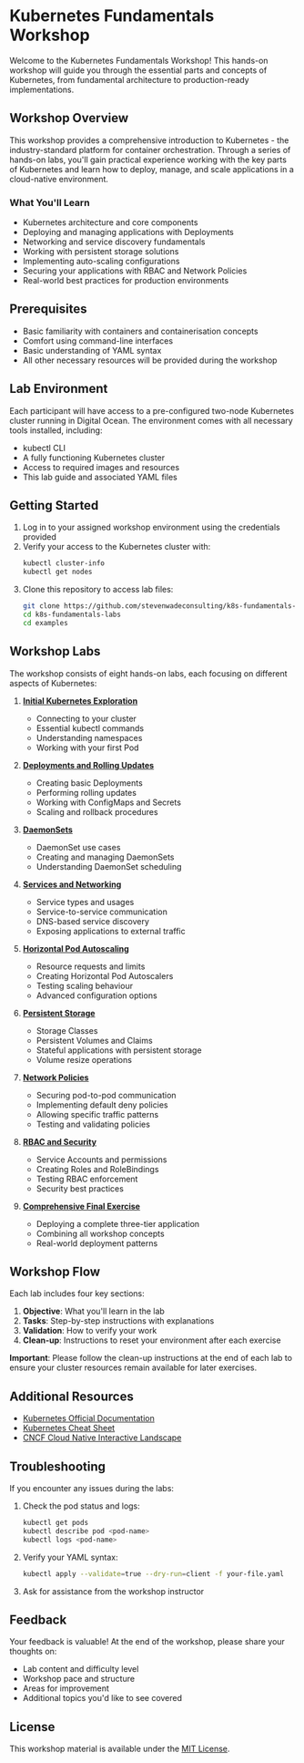 # Kubernetes Fundamentals Workshop

Welcome to the Kubernetes Fundamentals Workshop! This hands-on workshop will guide you through the essential parts and concepts of Kubernetes, from fundamental architecture to production-ready implementations.

## Workshop Overview

This workshop provides a comprehensive introduction to Kubernetes - the industry-standard platform for container orchestration.
Through a series of hands-on labs, you'll gain practical experience working with the key parts of Kubernetes and learn how to deploy, manage, and scale applications in a cloud-native environment.

### What You'll Learn

- Kubernetes architecture and core components
- Deploying and managing applications with Deployments
- Networking and service discovery fundamentals
- Working with persistent storage solutions
- Implementing auto-scaling configurations
- Securing your applications with RBAC and Network Policies
- Real-world best practices for production environments

## Prerequisites

- Basic familiarity with containers and containerisation concepts
- Comfort using command-line interfaces
- Basic understanding of YAML syntax
- All other necessary resources will be provided during the workshop

## Lab Environment

Each participant will have access to a pre-configured two-node Kubernetes cluster running in Digital Ocean. The environment comes with all necessary tools installed, including:

- kubectl CLI
- A fully functioning Kubernetes cluster
- Access to required images and resources
- This lab guide and associated YAML files

## Getting Started

1. Log in to your assigned workshop environment using the credentials provided
2. Verify your access to the Kubernetes cluster with:
   ```bash
   kubectl cluster-info
   kubectl get nodes
   ```
3. Clone this repository to access lab files:
   ```bash
   git clone https://github.com/stevenwadeconsulting/k8s-fundamentals-labs.git
   cd k8s-fundamentals-labs
   cd examples
   ```

## Workshop Labs

The workshop consists of eight hands-on labs, each focusing on different aspects of Kubernetes:

1. **[Initial Kubernetes Exploration](docs/labs/1-essentials.md)**
    - Connecting to your cluster
    - Essential kubectl commands
    - Understanding namespaces
    - Working with your first Pod

2. **[Deployments and Rolling Updates](docs/labs/2-deployments.md)**
    - Creating basic Deployments
    - Performing rolling updates
    - Working with ConfigMaps and Secrets
    - Scaling and rollback procedures

3. **[DaemonSets](docs/labs/3-daemonsets.md)**
    - DaemonSet use cases
    - Creating and managing DaemonSets
    - Understanding DaemonSet scheduling

4. **[Services and Networking](docs/labs/4-services.md)**
    - Service types and usages
    - Service-to-service communication
    - DNS-based service discovery
    - Exposing applications to external traffic

5. **[Horizontal Pod Autoscaling](docs/labs/5-autoscaling.md)**
    - Resource requests and limits
    - Creating Horizontal Pod Autoscalers
    - Testing scaling behaviour
    - Advanced configuration options

6. **[Persistent Storage](docs/labs/6-storage.md)**
    - Storage Classes
    - Persistent Volumes and Claims
    - Stateful applications with persistent storage
    - Volume resize operations

7. **[Network Policies](docs/labs/7-networkpolicies.md)**
    - Securing pod-to-pod communication
    - Implementing default deny policies
    - Allowing specific traffic patterns
    - Testing and validating policies

8. **[RBAC and Security](docs/labs/8-rbac.md)**
    - Service Accounts and permissions
    - Creating Roles and RoleBindings
    - Testing RBAC enforcement
    - Security best practices

9. **[Comprehensive Final Exercise](docs/labs/9-complete-app.md)**
    - Deploying a complete three-tier application
    - Combining all workshop concepts
    - Real-world deployment patterns

## Workshop Flow

Each lab includes four key sections:

1. **Objective**: What you'll learn in the lab
2. **Tasks**: Step-by-step instructions with explanations
3. **Validation**: How to verify your work
4. **Clean-up**: Instructions to reset your environment after each exercise

**Important**: Please follow the clean-up instructions at the end of each lab to ensure your cluster resources remain available for later exercises.

## Additional Resources

- [Kubernetes Official Documentation](https://kubernetes.io/docs/home/)
- [Kubernetes Cheat Sheet](https://kubernetes.io/docs/reference/kubectl/cheatsheet/)
- [CNCF Cloud Native Interactive Landscape](https://landscape.cncf.io/)

## Troubleshooting

If you encounter any issues during the labs:

1. Check the pod status and logs:
   ```bash
   kubectl get pods
   kubectl describe pod <pod-name>
   kubectl logs <pod-name>
   ```

2. Verify your YAML syntax:
   ```bash
   kubectl apply --validate=true --dry-run=client -f your-file.yaml
   ```

3. Ask for assistance from the workshop instructor

## Feedback

Your feedback is valuable! At the end of the workshop, please share your thoughts on:
- Lab content and difficulty level
- Workshop pace and structure
- Areas for improvement
- Additional topics you'd like to see covered

## License

This workshop material is available under the [MIT License](LICENSE).
